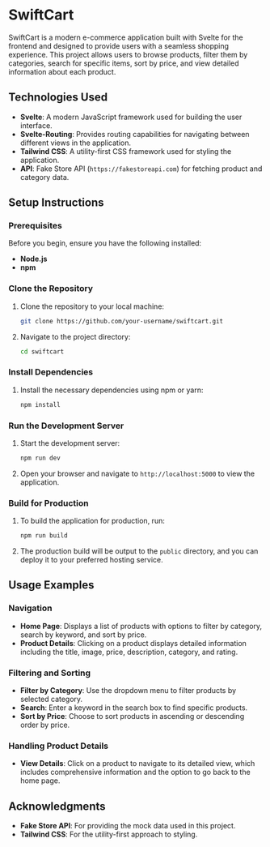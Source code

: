 # SwiftCart

SwiftCart is a modern e-commerce application built with Svelte for the frontend and designed to provide users with a seamless shopping experience. This project allows users to browse products, filter them by categories, search for specific items, sort by price, and view detailed information about each product.

## Technologies Used

- **Svelte**: A modern JavaScript framework used for building the user interface.
- **Svelte-Routing**: Provides routing capabilities for navigating between different views in the application.
- **Tailwind CSS**: A utility-first CSS framework used for styling the application.
- **API**: Fake Store API (`https://fakestoreapi.com`) for fetching product and category data.

## Setup Instructions

### Prerequisites

Before you begin, ensure you have the following installed:

- **Node.js**
- **npm** 

### Clone the Repository

1. Clone the repository to your local machine:

   ```bash
   git clone https://github.com/your-username/swiftcart.git
   ```

2. Navigate to the project directory:

   ```bash
   cd swiftcart
   ```

### Install Dependencies

1. Install the necessary dependencies using npm or yarn:

   ```bash
   npm install
   ```

### Run the Development Server

1. Start the development server:

   ```bash
   npm run dev
   ```

2. Open your browser and navigate to `http://localhost:5000` to view the application.

### Build for Production

1. To build the application for production, run:

   ```bash
   npm run build
   ```

2. The production build will be output to the `public` directory, and you can deploy it to your preferred hosting service.

## Usage Examples

### Navigation

- **Home Page**: Displays a list of products with options to filter by category, search by keyword, and sort by price.
- **Product Details**: Clicking on a product displays detailed information including the title, image, price, description, category, and rating.

### Filtering and Sorting

- **Filter by Category**: Use the dropdown menu to filter products by selected category.
- **Search**: Enter a keyword in the search box to find specific products.
- **Sort by Price**: Choose to sort products in ascending or descending order by price.

### Handling Product Details

- **View Details**: Click on a product to navigate to its detailed view, which includes comprehensive information and the option to go back to the home page.

## Acknowledgments

- **Fake Store API**: For providing the mock data used in this project.
- **Tailwind CSS**: For the utility-first approach to styling.
